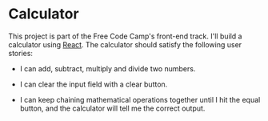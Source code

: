 # Calculator

This project is part of the Free Code Camp's front-end track. I'll build a calculator using [React](https://facebook.github.io/react/). The calculator should satisfy the following user stories:

- I can add, subtract, multiply and divide two numbers.

- I can clear the input field with a clear button.

- I can keep chaining mathematical operations together until I hit the equal button, and the calculator will tell me the correct output.
